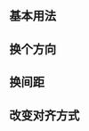 ## 基本用法

<code src="./demo/basic.tsx"></code>

## 换个方向

<code src="./demo/vertical.tsx"></code>

## 换间距

<code src="./demo/size.tsx"></code>

## 改变对齐方式

<code src="./demo/align.tsx"></code>
